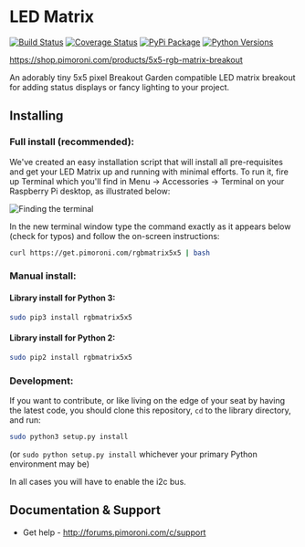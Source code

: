 # LED Matrix

[![Build Status](https://travis-ci.com/pimoroni/rgbmatrix5x5-python.svg?branch=master)](https://travis-ci.com/pimoroni/rgbmatrix5x5-python)
[![Coverage Status](https://coveralls.io/repos/github/pimoroni/rgbmatrix5x5-python/badge.svg?branch=master)](https://coveralls.io/github/pimoroni/rgbmatrix5x5-python?branch=master)
[![PyPi Package](https://img.shields.io/pypi/v/rgbmatrix5x5.svg)](https://pypi.python.org/pypi/rgbmatrix5x5)
[![Python Versions](https://img.shields.io/pypi/pyversions/rgbmatrix5x5.svg)](https://pypi.python.org/pypi/rgbmatrix5x5)

https://shop.pimoroni.com/products/5x5-rgb-matrix-breakout

An adorably tiny 5x5 pixel Breakout Garden compatible LED matrix breakout for adding status displays or fancy lighting to your project.

## Installing

### Full install (recommended):

We've created an easy installation script that will install all pre-requisites and get your LED Matrix
up and running with minimal efforts. To run it, fire up Terminal which you'll find in Menu -> Accessories -> Terminal
on your Raspberry Pi desktop, as illustrated below:

![Finding the terminal](http://get.pimoroni.com/resources/github-repo-terminal.png)

In the new terminal window type the command exactly as it appears below (check for typos) and follow the on-screen instructions:

```bash
curl https://get.pimoroni.com/rgbmatrix5x5 | bash
```

### Manual install:

#### Library install for Python 3:

```bash
sudo pip3 install rgbmatrix5x5
```

#### Library install for Python 2:

```bash
sudo pip2 install rgbmatrix5x5
```

### Development:

If you want to contribute, or like living on the edge of your seat by having the latest code, you should clone this repository, `cd` to the library directory, and run:

```bash
sudo python3 setup.py install
```
(or `sudo python setup.py install` whichever your primary Python environment may be)

In all cases you will have to enable the i2c bus.

## Documentation & Support

* Get help - http://forums.pimoroni.com/c/support

